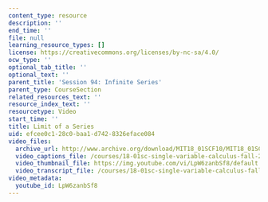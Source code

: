 ```yaml
---
content_type: resource
description: ''
end_time: ''
file: null
learning_resource_types: []
license: https://creativecommons.org/licenses/by-nc-sa/4.0/
ocw_type: ''
optional_tab_title: ''
optional_text: ''
parent_title: 'Session 94: Infinite Series'
parent_type: CourseSection
related_resources_text: ''
resource_index_text: ''
resourcetype: Video
start_time: ''
title: Limit of a Series
uid: efcee0c1-28c0-baa1-d742-8326eface084
video_files:
  archive_url: http://www.archive.org/download/MIT18_01SCF10/MIT18_01SCF10Rec_72_300k.mp4
  video_captions_file: /courses/18-01sc-single-variable-calculus-fall-2010/9974b68eda315e7b82537d9662a708aa_LpW6zanbSf8.vtt
  video_thumbnail_file: https://img.youtube.com/vi/LpW6zanbSf8/default.jpg
  video_transcript_file: /courses/18-01sc-single-variable-calculus-fall-2010/1e5ccedb87c9ab1f831e9597da842b07_LpW6zanbSf8.pdf
video_metadata:
  youtube_id: LpW6zanbSf8
---
```

